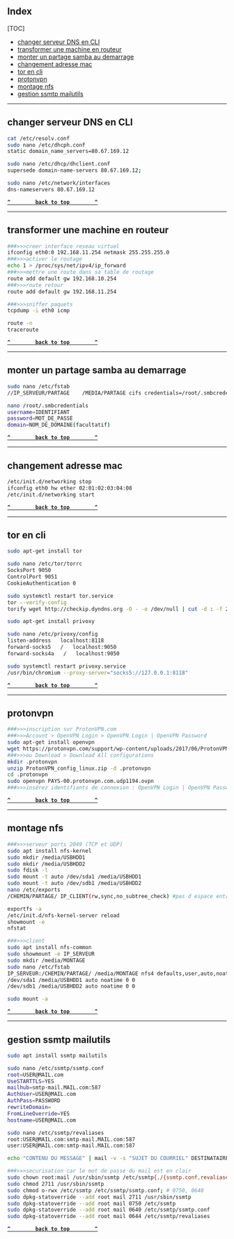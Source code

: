 ## Index

[TOC]

- [changer serveur DNS en CLI](#changer-serveur-dns-en-cli)
- [transformer une machine en routeur](#transformer-une-machine-en-routeur)
- [monter un partage samba au demarrage](#monter-un-partage-samba-au-demarrage)
- [changement adresse mac](#changement-adresse-mac)
- [tor en cli](#tor-en-cli)
- [protonvpn](#protonvpn)
- [montage nfs](#montage-nfs)
- [gestion ssmtp mailutils](#gestion-ssmtp-mailutils)

_____________________________________________________________________________________
changer serveur DNS en CLI
-------------------------------------------------------------------------------------
```bash
cat /etc/resolv.conf 
sudo nano /etc/dhcph.conf
static domain_name_servers=80.67.169.12

sudo nano /etc/dhcp/dhclient.conf
supersede domain-name-servers 80.67.169.12;

sudo nano /etc/network/interfaces
dns-nameservers 80.67.169.12
```

**[`^        back to top        ^`](#)**

_____________________________________________________________________________________
transformer une machine en routeur
-------------------------------------------------------------------------------------
```bash
###>>>creer interface reseau virtuel
ifconfig eth0:0 192.168.11.254 netmask 255.255.255.0
###>>>activer le routage
echo 1 > /proc/sys/net/ipv4/ip_forward
###>>>mettre une route dans sa table de routage
route add default gw 192.168.10.254
###>>>route retour
route add default gw 192.168.11.254

###>>>sniffer paquets
tcpdump -i eth0 icmp

route -n
traceroute
```

**[`^        back to top        ^`](#)**

_____________________________________________________________________________________
monter un partage samba au demarrage
-------------------------------------------------------------------------------------
```bash
sudo nano /etc/fstab
//IP_SERVEUR/PARTAGE    /MEDIA/PARTAGE cifs credentials=/root/.smbcredentials,iocharset=utf8,gid=1000,uid=1000,_netdev 0 0

nano /root/.smbcredentials
username=IDENTIFIANT
password=MOT_DE_PASSE
domain=NOM_DE_DOMAINE(facultatif)
```

**[`^        back to top        ^`](#)**

_____________________________________________________________________________________
changement adresse mac
-------------------------------------------------------------------------------------
```bash
/etc/init.d/networking stop
ifconfig eth0 hw ether 02:01:02:03:04:08
/etc/init.d/networking start
```

**[`^        back to top        ^`](#)**

_____________________________________________________________________________________
tor en cli
-------------------------------------------------------------------------------------
```bash
sudo apt-get install tor

sudo nano /etc/tor/torrc 
SocksPort 9050
ControlPort 9051
CookieAuthentication 0

sudo systemctl restart tor.service
tor --verify-config
torify wget http://checkip.dyndns.org -O - -o /dev/null | cut -d : -f 2 | cut -d \< -f 1

sudo apt-get install privoxy

sudo nano /etc/privoxy/config
listen-address   localhost:8118
forward-socks5   /   localhost:9050
forward-socks4a   /   localhost:9050

sudo systemctl restart privoxy.service
/usr/bin/chromium --proxy-server="socks5://127.0.0.1:8118"
```

**[`^        back to top        ^`](#)**

_____________________________________________________________________________________
protonvpn
-------------------------------------------------------------------------------------
```bash
###>>>inscription sur ProtonVPN.com
###>>>Account > OpenVPN Login > OpenVPN Login | OpenVPN Password
sudo apt-get install openvpn
wget https://protonvpn.com/support/wp-content/uploads/2017/06/ProtonVPN_config_linux.zip
###>>>ou Download > Download All configurations
mkdir .protonvpn
unzip ProtonVPN_config_linux.zip -d .protonvpn
cd .protonvpn
sudo openvpn PAYS-00.protonvpn.com.udp1194.ovpn
###>>>insérez identifiants de connexion : OpenVPN Login | OpenVPN Password
```

**[`^        back to top        ^`](#)**

_____________________________________________________________________________________
montage nfs
-------------------------------------------------------------------------------------
```bash
###>>>serveur ports 2049 (TCP et UDP)
sudo apt install nfs-kernel
sudo mkdir /media/USBHDD1
sudo mkdir /media/USBHDD2
sudo fdisk -l
sudo mount -t auto /dev/sda1 /media/USBHDD1
sudo mount -t auto /dev/sdb1 /media/USBHDD2
nano /etc/exports
/CHEMIN/PARTAGE/ IP_CLIENT(rw,sync,no_subtree_check) #pas d espace entre ip et ()

exportfs -a
/etc/init.d/nfs-kernel-server reload
showmount -e 
nfstat

###>>>client
sudo apt install nfs-common
sudo showmount -e IP_SERVEUR
sudo mkdir /media/MONTAGE
sudo nano /etc/fstab
IP_SERVEUR:/CHEMIN/PARTAGE/ /media/MONTAGE nfs4 defaults,user,auto,noatime,intr 0 0
/dev/sda1 /media/USBHDD1 auto noatime 0 0
/dev/sdb1 /media/USBHDD2 auto noatime 0 0

sudo mount -a
```

**[`^        back to top        ^`](#)**

_____________________________________________________________________________________
gestion ssmtp mailutils
-------------------------------------------------------------------------------------
```bash
sudo apt install ssmtp mailutils

sudo nano /etc/ssmtp/ssmtp.conf
root=USER@MAIL.com
UseSTARTTLS=YES
mailhub=smtp-mail.MAIL.com:587
AuthUser=USER@MAIL.com
AuthPass=PASSWORD
rewriteDomain=
FromLineOverride=YES
hostname=USER@MAIL.com

sudo nano /etc/ssmtp/revaliases
root:USER@MAIL.com:smtp-mail.MAIL.com:587
user:USER@MAIL.com:smtp-mail.MAIL.com:587

echo "CONTENU DU MESSAGE" | mail -v -s "SUJET DU COURRIEL" DESTINATAIRE@MAIL.com

###>>>securisation car le mot de passe du mail est en clair
sudo chown root:mail /usr/sbin/ssmtp /etc/ssmtp{,/{ssmtp.conf,revaliases}}
sudo chmod 2711 /usr/sbin/ssmtp
sudo chmod o-rwx /etc/ssmtp /etc/ssmtp/ssmtp.conf; # 0750, 0640
sudo dpkg-statoverride --add root mail 2711 /usr/sbin/ssmtp
sudo dpkg-statoverride --add root mail 0750 /etc/ssmtp
sudo dpkg-statoverride --add root mail 0640 /etc/ssmtp/ssmtp.conf
sudo dpkg-statoverride --add root mail 0644 /etc/ssmtp/revaliases
```

**[`^        back to top        ^`](#)**